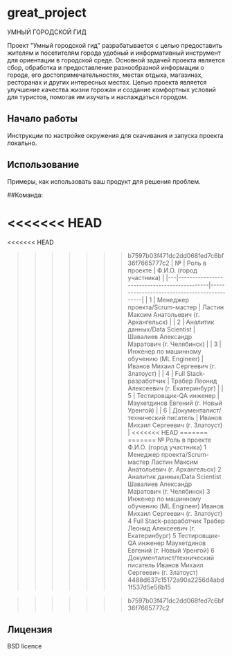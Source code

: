 # great_project
УМНЫЙ ГОРОДСКОЙ ГИД

Проект "Умный городской гид" разрабатывается с целью предоставить жителям и посетителям города удобный и информативный инструмент для ориентации в городской среде. Основной задачей проекта является сбор, обработка и предоставление разнообразной информации о городе, его достопримечательностях, местах отдыха, магазинах, ресторанах и других интересных местах.
Целью проекта является улучшение качества жизни горожан и создание комфортных условий для туристов, помогая им изучать и наслаждаться городом. 

## Начало работы

Инструкции по настройке окружения для скачивания и запуска проекта локально.

## Использование

Примеры, как использовать ваш продукт для решения проблем.

##Команда:

<<<<<<< HEAD
=======
<<<<<<< HEAD
>>>>>>> b7597b03f471dc2dd068fed7c6bf36f7665777c2
| №	| Роль в проекте							  |	Ф.И.О. (город участника)                    |
|---|---------------------------------------------|---------------------------------------------|
| 1	| Менеджер проекта/Scrum-мастер				  |	Ластин Максим Анатольевич (г. Архангельск)  |
| 2	| Аналитик данных/Data Scientist			  |	Шавалиев Александр Маратович (г. Челябинск) |
| 3	| Инженер по машинному обучению (ML Engineer) |	Иванов Михаил Сергеевич (г. Златоуст)       |
| 4	| Full Stack-разработчик					  |	Трабер Леонид Алексеевич (г. Екатеринбург)  |
| 5	| Тестировщик-QA инженер					  |	Маухетдинов Евгений (г. Новый Уренгой)      |
| 6	| Документалист/технический писатель		  |	Иванов Михаил Сергеевич (г. Златоуст)       |
<<<<<<< HEAD
=======
=======
№	Роль в проекте									              Ф.И.О. (город участника)
1	Менеджер проекта/Scrum-мастер					        Ластин Максим Анатольевич (г. Архангельск)
2	Аналитик данных/Data Scientist					      Шавалиев Александр Маратович (г. Челябинск)
3	Инженер по машинному обучению (ML Engineer)		Иванов Михаил Сергеевич (г. Златоуст)
4	Full Stack-разработчик							          Трабер Леонид Алексеевич (г. Екатеринбург)
5	Тестировщик-QA инженер							          Маухетдинов Евгений (г. Новый Уренгой)
6	Документалист/технический писатель				  Иванов Михаил Сергеевич (г. Златоуст)
>>>>>>> 4488d637c15172a90a2256d4abd1f537d5e56b15

>>>>>>> b7597b03f471dc2dd068fed7c6bf36f7665777c2

## Лицензия

BSD licence
